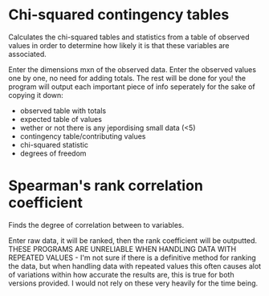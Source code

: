 # Chi-squared contingency tables
Calculates the chi-squared tables and statistics from a table of observed values in order to determine how likely it is that these variables are associated.

Enter the dimensions mxn of the observed data. Enter the observed values one by one, no need for adding totals. The rest will be done for you! the program will output each important piece of info seperately for the sake of copying it down:
- observed table with totals
- expected table of values
- wether or not there is any jepordising small data (<5)
- contingency table/contributing values
- chi-squared statistic
- degrees of freedom

# Spearman's rank correlation coefficient
Finds the degree of correlation between to variables.

Enter raw data, it will be ranked, then the rank coefficient will be outputted.
THESE PROGRAMS ARE UNRELIABLE WHEN HANDLING DATA WITH REPEATED VALUES - I'm not sure if there is a definitive method for ranking the data, but when handling data with repeated values this often causes alot of variations within how accurate the results are, this is true for both versions provided. I would not rely on these very heavily for the time being.
